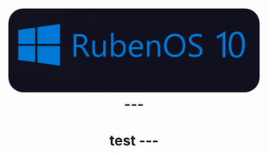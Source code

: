 <h1 align="center">
  <img src="https://github.com/WorldOFWindows/RubenOS/blob/main/rubenos_banner.png?raw=true" "width="500"  style="border-radius: 30px"></a>
---
 <h1 align="center">                                                                                                                                     
   test                                                                                                                                   
---
